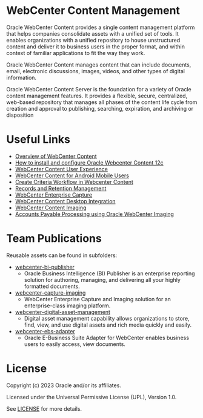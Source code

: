 # WebCenter Content Management

Oracle WebCenter Content provides a single content management platform that helps companies consolidate assets with a unified set of tools. It enables organizations with a unified repository to house unstructured content and deliver it to business users in the proper format, and within context of familiar applications to fit the way they work.

Oracle WebCenter Content manages content that can include documents, email, electronic discussions, images, videos, and other types of digital information.

Oracle WebCenter Content Server is the foundation for a variety of Oracle content management features. It provides a flexible, secure, centralized, web-based repository that manages all phases of the content life cycle from creation and approval to publishing, searching, expiration, and archiving or disposition

# Useful Links

- [Overview of WebCenter Content](https://docs.oracle.com/en/middleware/webcenter/content/12.2.1.4/webcenter-content-concepts/overview-oracle-webcenter-content.html#GUID-9F9EF978-8476-4CE5-A6AE-84D6EB79F3C4)
- [How to install and configure Oracle Webcenter Content 12c](https://youtu.be/UaPTfkHWGQ8?si=yL8VeKhexhGj5g6H)
- [WebCenter Content User Experience](https://youtu.be/MpwWzgmKfFw?si=QNG-dORBLEo6E_3z)
- [WebCenter Content for Android Mobile Users](https://youtu.be/G6KzH4auWw4?si=L60JAR_d5CAG4Dgp)
- [Create Criteria Workflow in Webcenter Content](https://youtu.be/qLe4DFmhjXo?si=QvW4J_sSv1odi5aC)
- [Records and Retention Management](https://docs.oracle.com/en/middleware/webcenter/content/12.2.1.4/webcenter-content-manage/managing-records.html#GUID-220C643F-F3F9-4B06-A459-B68DD0517212)
- [WebCenter Enterprise Capture](https://docs.oracle.com/en/middleware/webcenter/content/12.2.1.4/use-capture/getting-started-capture.html#GUID-94A154E5-0189-4066-90A8-D120B1C993CD)
- [WebCenter Content Desktop Integration](https://docs.oracle.com/en/middleware/webcenter/content/12.2.1.4/use-desktop/getting-started-oracle-webcenter-content-desktop.html#GUID-EFA4824A-5536-40B5-B3C1-FD083CC13F45)
- [WebCenter Content Imaging](https://docs.oracle.com/en/middleware/webcenter/content/12.2.1.4/webcenter-content-concepts/managing-oracle-webcenter-content-imaging.html#GUID-B1362A2C-C562-42C6-B488-F6F4F9471CCE)
- [Accounts Payable Processing using Oracle WebCenter Imaging](https://youtu.be/Lk0RHwEMhCI?si=p8fDuWX1oHnTmAtD)

# Team Publications

Reusable assets can be found in subfolders:
- [webcenter-bi-publisher](webcenter-bi-publisher)
  - Oracle Business Intelligence (BI) Publisher is an enterprise reporting solution for authoring, managing, and delivering all your highly formatted documents. 
- [webcenter-capture-imaging](webcenter-capture-imaging)
  - WebCenter Enterprise Capture and Imaging solution for an enterprise-class imaging platform.
- [webcenter-digital-asset-management](webcenter-digital-asset-management)
  - Digital asset management capability allows organizations to store, find, view, and use digital assets and rich media quickly and easily.
- [webcenter-ebs-adapter](webcenter-ebs-adapter)
  - Oracle E-Business Suite Adapter for WebCenter enables business users to easily   access, view documents.

# License

Copyright (c) 2023 Oracle and/or its affiliates.

Licensed under the Universal Permissive License (UPL), Version 1.0.

See [LICENSE](https://github.com/oracle-devrel/technology-engineering/blob/main/LICENSE) for more details.
